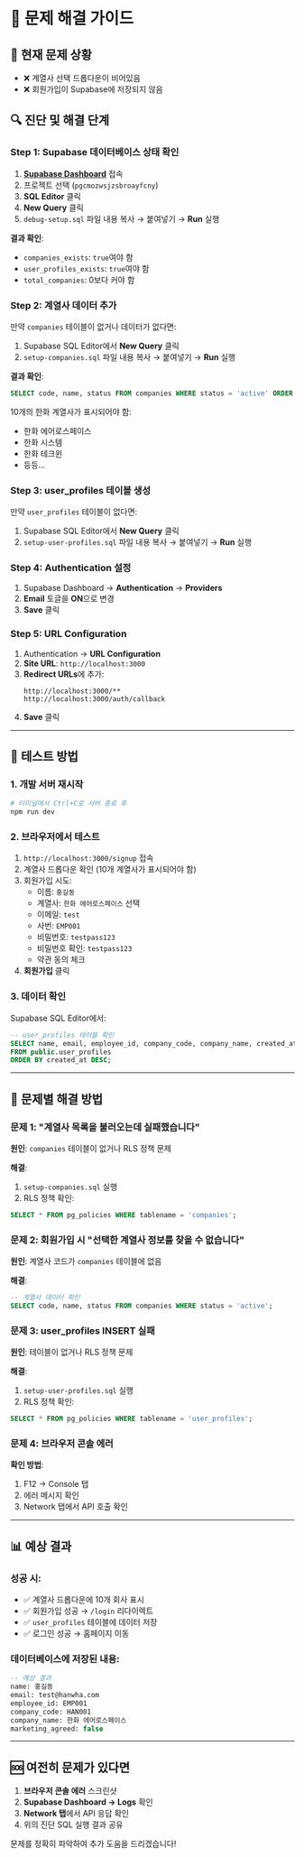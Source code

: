 # 🔧 문제 해결 가이드

## 🚨 현재 문제 상황
- ❌ 계열사 선택 드롭다운이 비어있음
- ❌ 회원가입이 Supabase에 저장되지 않음

## 🔍 진단 및 해결 단계

### Step 1: Supabase 데이터베이스 상태 확인

1. **[Supabase Dashboard](https://app.supabase.com)** 접속
2. 프로젝트 선택 (`pgcmozwsjzsbroayfcny`)
3. **SQL Editor** 클릭
4. **New Query** 클릭
5. `debug-setup.sql` 파일 내용 복사 → 붙여넣기 → **Run** 실행

**결과 확인**:
- `companies_exists`: `true`여야 함
- `user_profiles_exists`: `true`여야 함
- `total_companies`: 0보다 커야 함

### Step 2: 계열사 데이터 추가

만약 `companies` 테이블이 없거나 데이터가 없다면:

1. Supabase SQL Editor에서 **New Query** 클릭
2. `setup-companies.sql` 파일 내용 복사 → 붙여넣기 → **Run** 실행

**결과 확인**:
```sql
SELECT code, name, status FROM companies WHERE status = 'active' ORDER BY name;
```

10개의 한화 계열사가 표시되어야 함:
- 한화 에어로스페이스
- 한화 시스템
- 한화 테크윈
- 등등...

### Step 3: user_profiles 테이블 생성

만약 `user_profiles` 테이블이 없다면:

1. Supabase SQL Editor에서 **New Query** 클릭
2. `setup-user-profiles.sql` 파일 내용 복사 → 붙여넣기 → **Run** 실행

### Step 4: Authentication 설정

1. Supabase Dashboard → **Authentication** → **Providers**
2. **Email** 토글을 **ON**으로 변경
3. **Save** 클릭

### Step 5: URL Configuration

1. Authentication → **URL Configuration**
2. **Site URL**: `http://localhost:3000`
3. **Redirect URLs**에 추가:
   ```
   http://localhost:3000/**
   http://localhost:3000/auth/callback
   ```
4. **Save** 클릭

---

## 🧪 테스트 방법

### 1. 개발 서버 재시작
```bash
# 터미널에서 Ctrl+C로 서버 종료 후
npm run dev
```

### 2. 브라우저에서 테스트
1. `http://localhost:3000/signup` 접속
2. 계열사 드롭다운 확인 (10개 계열사가 표시되어야 함)
3. 회원가입 시도:
   - 이름: `홍길동`
   - 계열사: `한화 에어로스페이스` 선택
   - 이메일: `test`
   - 사번: `EMP001`
   - 비밀번호: `testpass123`
   - 비밀번호 확인: `testpass123`
   - 약관 동의 체크
4. **회원가입** 클릭

### 3. 데이터 확인
Supabase SQL Editor에서:
```sql
-- user_profiles 테이블 확인
SELECT name, email, employee_id, company_code, company_name, created_at
FROM public.user_profiles
ORDER BY created_at DESC;
```

---

## 🐛 문제별 해결 방법

### 문제 1: "계열사 목록을 불러오는데 실패했습니다"

**원인**: `companies` 테이블이 없거나 RLS 정책 문제

**해결**:
1. `setup-companies.sql` 실행
2. RLS 정책 확인:
```sql
SELECT * FROM pg_policies WHERE tablename = 'companies';
```

### 문제 2: 회원가입 시 "선택한 계열사 정보를 찾을 수 없습니다"

**원인**: 계열사 코드가 `companies` 테이블에 없음

**해결**:
```sql
-- 계열사 데이터 확인
SELECT code, name, status FROM companies WHERE status = 'active';
```

### 문제 3: user_profiles INSERT 실패

**원인**: 테이블이 없거나 RLS 정책 문제

**해결**:
1. `setup-user-profiles.sql` 실행
2. RLS 정책 확인:
```sql
SELECT * FROM pg_policies WHERE tablename = 'user_profiles';
```

### 문제 4: 브라우저 콘솔 에러

**확인 방법**:
1. F12 → Console 탭
2. 에러 메시지 확인
3. Network 탭에서 API 호출 확인

---

## 📊 예상 결과

### 성공 시:
- ✅ 계열사 드롭다운에 10개 회사 표시
- ✅ 회원가입 성공 → `/login` 리다이렉트
- ✅ `user_profiles` 테이블에 데이터 저장
- ✅ 로그인 성공 → 홈페이지 이동

### 데이터베이스에 저장된 내용:
```sql
-- 예상 결과
name: 홍길동
email: test@hanwha.com
employee_id: EMP001
company_code: HAN001
company_name: 한화 에어로스페이스
marketing_agreed: false
```

---

## 🆘 여전히 문제가 있다면

1. **브라우저 콘솔 에러** 스크린샷
2. **Supabase Dashboard → Logs** 확인
3. **Network 탭**에서 API 응답 확인
4. 위의 진단 SQL 실행 결과 공유

문제를 정확히 파악하여 추가 도움을 드리겠습니다!

